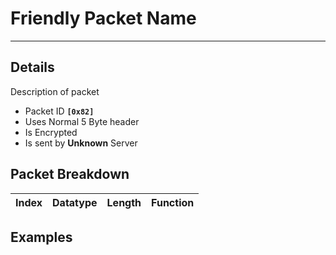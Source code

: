 # Friendly Packet Name #

---


## Details ##

Description of packet
  * Packet ID **`[0x82]`**
  * Uses Normal 5 Byte header
  * Is Encrypted
  * Is sent by **Unknown** Server

## Packet Breakdown ##
| Index | Datatype | Length | Function |
|:------|:---------|:-------|:---------|

## Examples ##